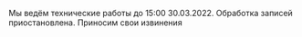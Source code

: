 Мы ведём технические работы до 15:00 30.03.2022. Обработка записей приостановлена.  Приносим свои извинения